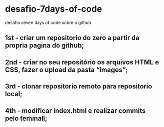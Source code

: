 # desafio-7days-of-code 
desafio seven days of code sobre o github
## 1st - criar um repositorio do zero a partir da propria pagina do github;
## 2nd - criar no seu repositório os arquivos HTML e CSS, fazer o upload da pasta “images”;
## 3rd - clonar repositorio remoto para repositorio local;
## 4th - modificar index.html e realizar commits pelo teminall;
